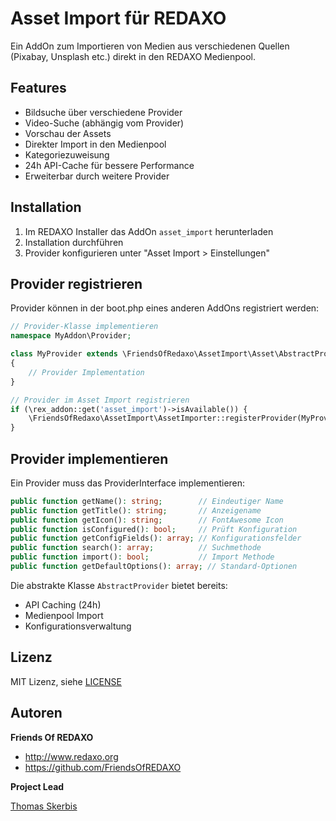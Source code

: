 # Asset Import für REDAXO

Ein AddOn zum Importieren von Medien aus verschiedenen Quellen (Pixabay, Unsplash etc.) direkt in den REDAXO Medienpool.

## Features

- Bildsuche über verschiedene Provider
- Video-Suche (abhängig vom Provider)
- Vorschau der Assets
- Direkter Import in den Medienpool
- Kategoriezuweisung
- 24h API-Cache für bessere Performance
- Erweiterbar durch weitere Provider

## Installation

1. Im REDAXO Installer das AddOn `asset_import` herunterladen
2. Installation durchführen
3. Provider konfigurieren unter "Asset Import > Einstellungen"

## Provider registrieren

Provider können in der boot.php eines anderen AddOns registriert werden:

```php
// Provider-Klasse implementieren
namespace MyAddon\Provider;

class MyProvider extends \FriendsOfRedaxo\AssetImport\Asset\AbstractProvider 
{
    // Provider Implementation
}

// Provider im Asset Import registrieren
if (\rex_addon::get('asset_import')->isAvailable()) {
    \FriendsOfRedaxo\AssetImport\AssetImporter::registerProvider(MyProvider::class);
}
```

## Provider implementieren

Ein Provider muss das ProviderInterface implementieren:

```php
public function getName(): string;        // Eindeutiger Name
public function getTitle(): string;       // Anzeigename
public function getIcon(): string;        // FontAwesome Icon
public function isConfigured(): bool;     // Prüft Konfiguration
public function getConfigFields(): array; // Konfigurationsfelder
public function search(): array;          // Suchmethode
public function import(): bool;           // Import Methode
public function getDefaultOptions(): array; // Standard-Optionen
```

Die abstrakte Klasse `AbstractProvider` bietet bereits:
- API Caching (24h)
- Medienpool Import
- Konfigurationsverwaltung

## Lizenz

MIT Lizenz, siehe [LICENSE](LICENSE)

## Autoren

**Friends Of REDAXO**

* http://www.redaxo.org
* https://github.com/FriendsOfREDAXO


**Project Lead**

[Thomas Skerbis](https://github.com/skerbis)  
